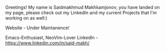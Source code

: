Greetings! 
My name is Saidmakhmud Makhkamjonov, you have landed on my page, please check out my LinkedIn and my current Projects that I'm working on as well:)

Website - Under Maintanence! 

Emacs-Enthusiast, NeoVim-Lover
LinkedIn - https://www.linkedin.com/in/said-makh/
